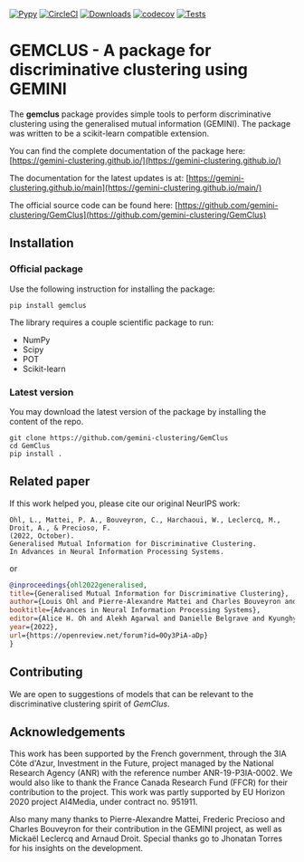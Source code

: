 [![Pypy](https://badge.fury.io/py/gemclus.svg)](https://pypi.org/project/gemclus/)
[![CircleCI](https://dl.circleci.com/status-badge/img/gh/gemini-clustering/GemClus/tree/main.svg?style=svg)](https://dl.circleci.com/status-badge/redirect/gh/gemini-clustering/GemClus/tree/main)
[![Downloads](https://static.pepy.tech/badge/gemclus)](https://pepy.tech/project/gemclus)
[![codecov](https://codecov.io/gh/gemini-clustering/GemClus/graph/badge.svg?token=PBKYANOMWK)](https://codecov.io/gh/gemini-clustering/GemClus)
[![Tests](https://github.com/gemini-clustering/GemClus/actions/workflows/run_tests.yml/badge.svg)](https://github.com/gemini-clustering/GemClus/actions/workflows/run_tests.yml)

# GEMCLUS - A package for discriminative clustering using GEMINI

The **gemclus**  package provides simple tools to perform discriminative clustering using the generalised mutual
information (GEMINI).
The package was written to be a scikit-learn compatible extension.

You can find the complete documentation of the package here: [https://gemini-clustering.github.io/](https://gemini-clustering.github.io/)

The documentation for the latest updates is at: [https://gemini-clustering.github.io/main](https://gemini-clustering.github.io/main/)

The official source code can be found here: [https://github.com/gemini-clustering/GemClus](https://github.com/gemini-clustering/GemClus)

## Installation

### Official package

Use the following instruction for installing the package:

```
pip install gemclus
```

The library requires a couple scientific package to run:

+ NumPy
+ Scipy
+ POT
+ Scikit-learn

### Latest version

You may download the latest version of the package by installing the content of the repo.

```
git clone https://github.com/gemini-clustering/GemClus
cd GemClus
pip install .
```

## Related paper

If this work helped you, please cite our original NeurIPS work:

```
Ohl, L., Mattei, P. A., Bouveyron, C., Harchaoui, W., Leclercq, M., Droit, A., & Precioso, F.
(2022, October).
Generalised Mutual Information for Discriminative Clustering.
In Advances in Neural Information Processing Systems.
```

or

```bibtex
@inproceedings{ohl2022generalised,
title={Generalised Mutual Information for Discriminative Clustering},
author={Louis Ohl and Pierre-Alexandre Mattei and Charles Bouveyron and Warith Harchaoui and Micka{\"e}l Leclercq and Arnaud Droit and Frederic Precioso},
booktitle={Advances in Neural Information Processing Systems},
editor={Alice H. Oh and Alekh Agarwal and Danielle Belgrave and Kyunghyun Cho},
year={2022},
url={https://openreview.net/forum?id=0Oy3PiA-aDp}
}
```

## Contributing

We are open to suggestions of models that can be relevant to the discriminative clustering spirit of *GemClus*.

## Acknowledgements

This work has been supported by the French government, through the 3IA Côte d'Azur, Investment in the Future, project
managed by the National Research Agency (ANR) with the reference number ANR-19-P3IA-0002. We would also like to thank
the France Canada Research Fund (FFCR) for their contribution to the project. This work was partly supported by
EU Horizon 2020 project AI4Media, under contract no. 951911.

Also many many thanks to Pierre-Alexandre Mattei, Frederic Precioso and Charles Bouveyron for their contribution
in the GEMINI project, as well as Mickaël Leclercq and Arnaud Droit. Special thanks go to Jhonatan Torres for his
insights on the development.
